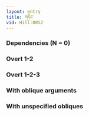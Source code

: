 ```yaml
---
layout: entry
title: གདེང་
vid: Hill:0852
---
```

### Dependencies (N = 0)


### Overt 1-2


### Overt 1-2-3


### With oblique arguments


### With unspecified obliques
